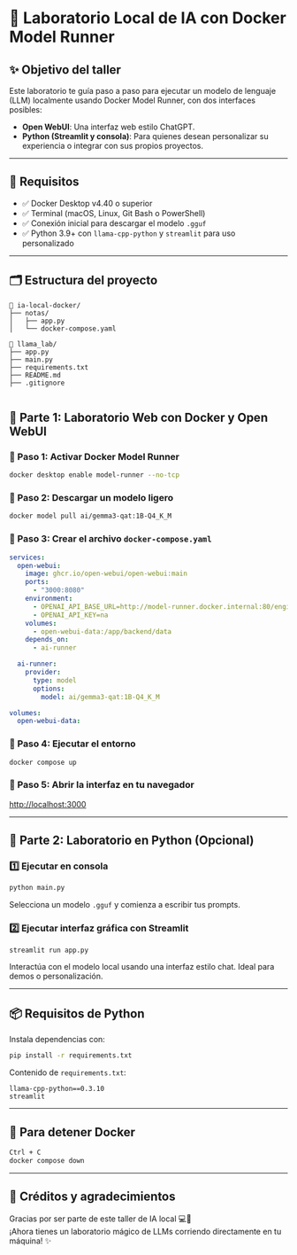 # 📘 Laboratorio Local de IA con Docker Model Runner

## ✨ Objetivo del taller
Este laboratorio te guía paso a paso para ejecutar un modelo de lenguaje (LLM) localmente usando Docker Model Runner, con dos interfaces posibles:

- **Open WebUI**: Una interfaz web estilo ChatGPT.
- **Python (Streamlit y consola)**: Para quienes desean personalizar su experiencia o integrar con sus propios proyectos.

---

## 🧰 Requisitos
- ✅ Docker Desktop v4.40 o superior
- ✅ Terminal (macOS, Linux, Git Bash o PowerShell)
- ✅ Conexión inicial para descargar el modelo `.gguf`
- ✅ Python 3.9+ con `llama-cpp-python` y `streamlit` para uso personalizado

---

## 🗂️ Estructura del proyecto
```
📁 ia-local-docker/
├── notas/
│   ├── app.py
│   └── docker-compose.yaml

📁 llama_lab/
├── app.py
├── main.py
├── requirements.txt
├── README.md
├── .gitignore


```


## 🧪 Parte 1: Laboratorio Web con Docker y Open WebUI

### 🔹 Paso 1: Activar Docker Model Runner
```bash
docker desktop enable model-runner --no-tcp
```

### 🔹 Paso 2: Descargar un modelo ligero
```bash
docker model pull ai/gemma3-qat:1B-Q4_K_M
```

### 🔹 Paso 3: Crear el archivo `docker-compose.yaml`
```yaml
services:
  open-webui:
    image: ghcr.io/open-webui/open-webui:main
    ports:
      - "3000:8080"
    environment:
      - OPENAI_API_BASE_URL=http://model-runner.docker.internal:80/engines/llama.cpp/v1
      - OPENAI_API_KEY=na
    volumes:
      - open-webui-data:/app/backend/data
    depends_on:
      - ai-runner

  ai-runner:
    provider:
      type: model
      options:
        model: ai/gemma3-qat:1B-Q4_K_M

volumes:
  open-webui-data:
```

### 🔹 Paso 4: Ejecutar el entorno
```bash
docker compose up
```

### 🔹 Paso 5: Abrir la interfaz en tu navegador
[http://localhost:3000](http://localhost:3000)

---

## 🐍 Parte 2: Laboratorio en Python (Opcional)

### 1️⃣ Ejecutar en consola
```bash
python main.py
```
Selecciona un modelo `.gguf` y comienza a escribir tus prompts.

### 2️⃣ Ejecutar interfaz gráfica con Streamlit
```bash
streamlit run app.py
```

Interactúa con el modelo local usando una interfaz estilo chat. Ideal para demos o personalización.

---

## 📦 Requisitos de Python

Instala dependencias con:

```bash
pip install -r requirements.txt
```

Contenido de `requirements.txt`:
```
llama-cpp-python==0.3.10
streamlit
```

---

## 🧼 Para detener Docker
```bash
Ctrl + C
docker compose down
```

---

## 💫 Créditos y agradecimientos

Gracias por ser parte de este taller de IA local 💻🐳  
¡Ahora tienes un laboratorio mágico de LLMs corriendo directamente en tu máquina! ✨
